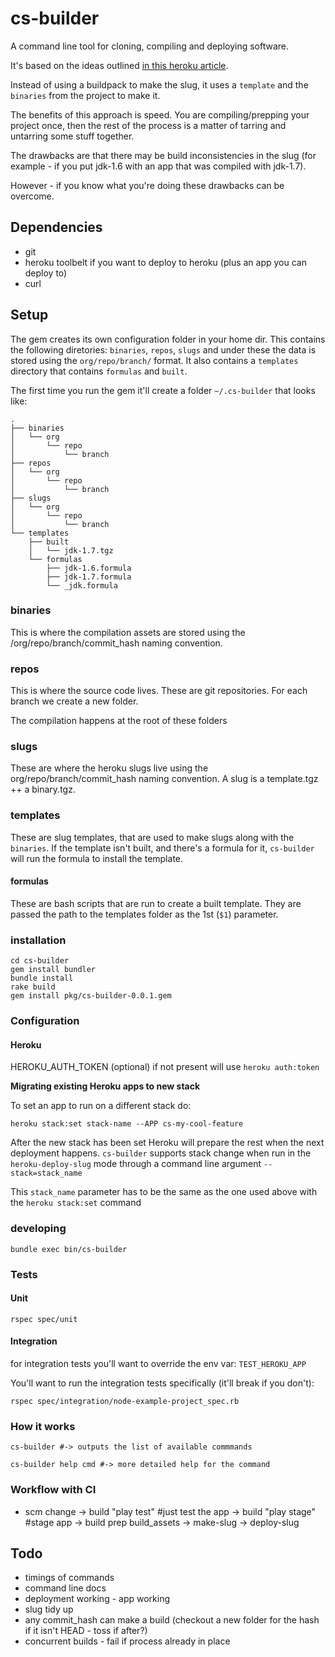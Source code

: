# cs-builder

A command line tool for cloning, compiling and deploying software.

It's based on the ideas outlined [in this heroku article](https://devcenter.heroku.com/articles/platform-api-deploying-slugs).


Instead of using a buildpack to make the slug, it uses a `template` and the `binaries` from the project to make it.

The benefits of this approach is speed. You are compiling/prepping your project once, then the rest of the process is a matter of tarring and untarring some stuff together.

The drawbacks are that there may be build inconsistencies in the slug (for example - if you put jdk-1.6 with an app that was compiled with jdk-1.7).

However - if you know what you're doing these drawbacks can be overcome.

## Dependencies

* git
* heroku toolbelt if you want to deploy to heroku (plus an app you can deploy to)
* curl

## Setup

The gem creates its own configuration folder in your home dir. This contains the following diretories: `binaries`, `repos`, `slugs` and under these the data is stored using the `org/repo/branch/` format. It also contains a `templates` directory that contains `formulas` and `built`.

The first time you run the gem it'll create a folder `~/.cs-builder` that
looks like:

    .
    ├── binaries
    │   └── org
    │       └── repo
    │           └── branch
    ├── repos
    │   └── org
    │       └── repo
    │           └── branch
    ├── slugs
    │   └── org
    │       └── repo
    │           └── branch
    └── templates
        ├── built
        │   └── jdk-1.7.tgz
        └── formulas
            ├── jdk-1.6.formula
            ├── jdk-1.7.formula
            └── _jdk.formula

### binaries

This is where the compilation assets are stored using the /org/repo/branch/commit_hash
naming convention.

### repos

This is where the source code lives. These are git repositories. For each branch we create a new folder.

The compilation happens at the root of these folders

### slugs

These are where the heroku slugs live using the org/repo/branch/commit_hash
naming convention. A slug is a template.tgz ++ a binary.tgz.

### templates

These are slug templates, that are used to make slugs along with the `binaries`. If the template isn't built, and there's a formula for it, `cs-builder` will run the formula to install the template.

#### formulas

These are bash scripts that are run to create a built template. They are passed the path to the templates folder as the 1st (`$1`) parameter.


### installation

    cd cs-builder
    gem install bundler
    bundle install
    rake build
    gem install pkg/cs-builder-0.0.1.gem
    
### Configuration

#### Heroku

HEROKU_AUTH_TOKEN (optional) if not present will use `heroku auth:token`

**Migrating existing Heroku apps to new stack**

To set an app to run on a different stack do:

    heroku stack:set stack-name --APP cs-my-cool-feature

After the new stack has been set Heroku will prepare the rest when the next deployment happens.
`cs-builder` supports stack change when run in the `heroku-deploy-slug` mode through a command line argument `--stack=stack_name`

This `stack_name` parameter has to be the same as the one used above with the `heroku stack:set` command

### developing

    bundle exec bin/cs-builder


### Tests

#### Unit 

    rspec spec/unit
    
    
#### Integration

for integration tests you'll want to override the env var: `TEST_HEROKU_APP`

You'll want to run the integration tests specifically (it'll break if you don't): 

    rspec spec/integration/node-example-project_spec.rb


### How it works

    cs-builder #-> outputs the list of available commmands

    cs-builder help cmd #-> more detailed help for the command

### Workflow with CI

* scm change
  -> build "play test" #just test the app
  -> build "play stage" #stage app
  -> build prep build_assets
  -> make-slug
  -> deploy-slug

## Todo

* timings of commands
* command line docs
* deployment working - app working
* slug tidy up
* any commit_hash can make a build (checkout a new folder for the hash if it isn't HEAD - toss if after?)
* concurrent builds - fail if process already in place
